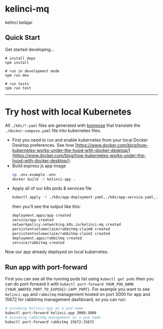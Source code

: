 # kelinci-mq

kelinci belajar

## Quick Start

Get started developing...

```shell
# install deps
npm install

# run in development mode
npm run dev

# run tests
npm run test
```

---
# Try host with local Kubernetes
All `./k8s/*.yaml` files are generated with [kompose](https://kubernetes.io/docs/tasks/configure-pod-container/translate-compose-kubernetes/) that translate the `./docker-compose.yaml` file into kubernetes files.

- First you need to run and enable kubernetes from your local Docker Desktop preferences. See how [https://www.docker.com/blog/how-kubernetes-works-under-the-hood-with-docker-desktop/](https://www.docker.com/blog/how-kubernetes-works-under-the-hood-with-docker-desktop/).
- Build express js app image
  ```bash
  cp .env.example .env
  docker build -t kelinci-app .
  ```
- Apply all of our k8s pods & services file
  ```bash
  kubectl apply -f ./k8s/app-deployment.yaml,./k8s/app-service.yaml,./k8s/kelinci-mq-networkpolicy.yaml,./k8s/rabbitmq-claim0-persistentvolumeclaim.yaml,./k8s/rabbitmq-claim1-persistentvolumeclaim.yaml,./k8s/rabbitmq-deployment.yaml,./k8s/rabbitmq-service.yaml
  ```
  then you'll see the output like this:
  ```bash
  deployment.apps/app created
  service/app created
  networkpolicy.networking.k8s.io/kelinci-mq created
  persistentvolumeclaim/rabbitmq-claim0 created
  persistentvolumeclaim/rabbitmq-claim1 created
  deployment.apps/rabbitmq created
  service/rabbitmq created
  ```
Now our app already deployed on local kubernetes.
## Run app with port-forward
First you can see all the running pods list using `kubectl get pods` then you can do port-forward it with `kubectl port-forward YOUR_POD_NAME {YOUR_WANTED_PORT_TO_EXPOSE}:{APP_PORT}`.
For example you want to see `kelinci-app` and `rabbitmq` management hosted on port 3000 for app and 15672 for rabbitmq management dashboard, so you can run:
```bash
# assuming kelinci-app as a pod name
kubectl port-forward kelinci-app 3000:3000
# assuming rabbitmq management as a pod name
kubectl port-forward rabbitmq 15672:15672
```